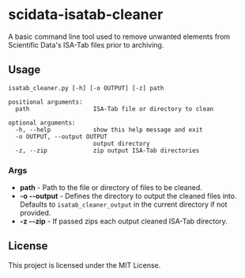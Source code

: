 # scidata-isatab-cleaner
A basic command line tool used to remove unwanted elements from Scientific Data's ISA-Tab files prior to archiving.

## Usage
```
isatab_cleaner.py [-h] [-o OUTPUT] [-z] path

positional arguments:
  path                  ISA-Tab file or directory to clean

optional arguments:
  -h, --help            show this help message and exit
  -o OUTPUT, --output OUTPUT
                        output directory
  -z, --zip             zip output ISA-Tab directories
```

### Args
* **path** - Path to the file or directory of files to be cleaned.
* **-o --output** - Defines the directory to output the cleaned files into. Defaults to ```isatab_cleaner_output``` in the current directory if not provided.
* **-z --zip** - If passed zips each output cleaned ISA-Tab directory.

## License
This project is licensed under the MIT License.